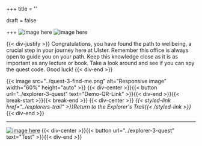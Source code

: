 +++
title = ''

draft = false

+++
![image here](../images/explorer-3.png#center)
![image here](../images/mindful-journey.png#center)

{{< div-justify >}}
Congratulations, you have found the path to wellbeing, a crucial step in your journey here at Ulster. Remember this office is always open to guide you on your path. Keep this knowledge close as it is as important as any lecture or book. Take a look around and see if you can spy the quest code. Good luck! 
{{< div-end >}}

{{< image src="../quest-3-find-me.png" alt="Responsive image" width="60%" height="auto" >}}
{{< div-center >}}{{< button url="../explorer-3-quest" text="Demo-QR-Link" >}}{{< div-end >}}{{< break-start >}}{{< break-end >}}
{{< div-center >}}
*{{< styled-link href="../explorers-trail" >}}Return to the Explorer's Trail{{< /styled-link >}}*{{< div-end >}}
___
[![image here](../images/lost-icon.png#center)](../lost)
{{< div-center >}}{{< button url="../explorer-3-quest" text="Test" >}}{{< div-end >}}
